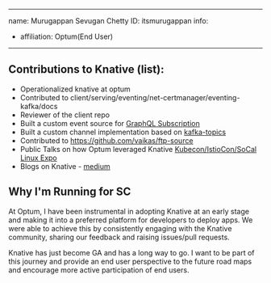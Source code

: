-------------------------------------------------------------
name: Murugappan Sevugan Chetty
ID: itsmurugappan
info:
  - affiliation: Optum(End User)
-------------------------------------------------------------

## Contributions to Knative (list):

* Operationalized knative at optum
* Contributed to client/serving/eventing/net-certmanager/eventing-kafka/docs
* Reviewer of the client repo
* Built a custom event source for [GraphQL Subscription](https://github.com/itsmurugappan/gql-source)
* Built a custom channel implementation based on [kafka-topics](https://github.com/optum/kafka-topic-channel)
* Contributed to https://github.com/vaikas/ftp-source
* Public Talks on how Optum leveraged Knative [Kubecon/IstioCon/SoCal Linux Expo](https://www.youtube.com/playlist?list=PLnPNqTSUj2hKH5W7GWOZ-mzcw4r3O4bHj)
* Blogs on Knative - [medium](https://itsmurugappan.medium.com)

## Why I'm Running for SC

At Optum, I have been instrumental in adopting Knative at an early stage and making it into a preferred 
platform for developers to deploy apps. We were able to achieve this by consistently 
engaging with the Knative community, sharing our feedback and raising issues/pull requests. 

Knative has just become GA and has a long way to go. I want to be part of this journey and provide 
an end user perspective to the future road maps and encourage more active participation of end users. 
